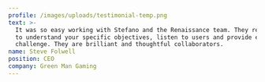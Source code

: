 ```yaml
---
profile: /images/uploads/testimonial-temp.png
text: >-
  It was so easy working with Stefano and the Renaissance team. They really seek
  to understand your specific objectives, listen to users and provide early
  challenge. They are brilliant and thoughtful collaborators.
name: Steve Folwell
position: CEO
company: Green Man Gaming
---
```


